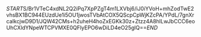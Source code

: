 $START$S/Br1VTeC4xdNL2Q2iPq7XpPZgT4m1LXVbj6/iJ0iYVoH+mhZodTwE2vhsBX1BC944EUzdUe1i5OU1jwosTVbAtCOX5QScpCpWjKZcPA/YPdL/7gnXrcaIkcjwD9D1/JQW42CMs+h2uheH4hoZxEGKk30z+Ztzz4A8hlLwJbCCC6eoUhCXldYNpeWTCPVMXE0QFlyEPO6wDiLD4eO25glQ==$END$
